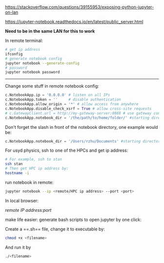 https://stackoverflow.com/questions/39155953/exposing-python-jupyter-on-lan

https://jupyter-notebook.readthedocs.io/en/latest/public_server.html

**Need to be in the same LAN for this to work**

In remote terminal:

```bash
# get ip address
ifconfig
# generate notebook config
jupyter notebook --generate-config
# password
jupyter notebook password
```

-----

Change some stuff in remote notebook config:

```python
c.NotebookApp.ip = '0.0.0.0' # listen on all IPs
c.NotebookApp.token = ''     # disable authentication
c.NotebookApp.allow_origin = '*' # allow access from anywhere
c.NotebookApp.disable_check_xsrf = True # allow cross-site requests
# c.GatewayClient.url = http://my-gateway-server:8888 # use gateway config for easier access
c.NotebookApp.notebook_dir = '/the/path/to/home/folder/' #starting directory
```

Don't forget the slash in front of the notebook directory, one example would be:

```python
c.NotebookApp.notebook_dir = '/Users/rzhu/Documents' #starting directory
```

For usyd physics, ssh to one of the HPCs and get ip address:

```bash
# For example, ssh to stan
ssh stan
# Then get HPC ip address by:
hostname -i
```

run notebook in remote:

```bash
jupyter notebook --ip <remote/HPC ip address> --port <port>
```

In local browser: 

*remote IP address:port*

make life easier: generate bash scripts to open jupyter by one click:

Create a ==.sh== file, change it to executable by:

```bash
chmod +x <filename>
```

And run it by 

```bash
./<filename>
```



